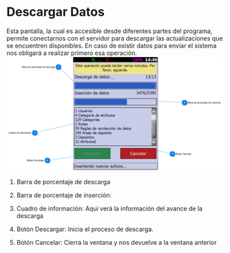 # Descargar Datos

Esta pantalla, la cual es accesible desde diferentes partes del programa, permite conectarnos con el servidor para
descargar las actualizaciones que se
encuentren disponibles. En caso de existir datos para enviar el sistema nos obligará a realizar primero esa operación.
![drex_descargar_datos_screen.png](drex_descargar_datos_screen.png)

1. Barra de porcentaje de descarga


2. Barra de porcentaje de inserción:

3. Cuadro de información: Aquí verá la información del avance de la descarga

4. Botón Descargar: Inicia el proceso de descarga.

5. Botón Cancelar: Cierra la ventana y nos devuelve a la ventana anterior